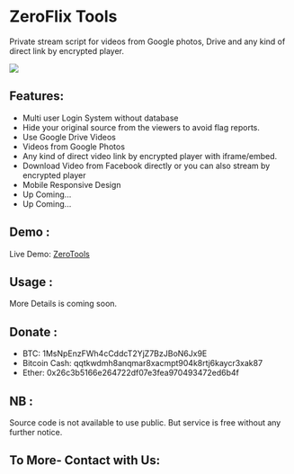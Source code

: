 # ZeroFlix Tools 
Private stream script for videos from Google photos, Drive and any kind of direct link by encrypted player.<br>

![](https://i.imgur.com/jx9ODle.png)
## Features:<br>
<ul>
  <li>Multi user Login System without database<br></li>
  <li>Hide your original source from the viewers to avoid flag reports.<br></li>
  <li>Use Google Drive Videos<br></li>  
  <li>Videos from Google Photos<br></li>
  <li>Any kind of direct video link by encrypted player with iframe/embed.<br></li>
  <li>Download Video from Facebook directly or you can also stream by encrypted player<br></li>
  <li>Mobile Responsive Design<br></li>
  <li>Up Coming...<br></li>
  <li>Up Coming...<br></li>
  </ul>  

## Demo :<br>
Live Demo: <a href="https://zerotools.herokuapp.com" target="_blank">ZeroTools</a>

## Usage :<br>
More Details is coming soon.

## Donate :<br>
* BTC: 1MsNpEnzFWh4cCddcT2YjZ7BzJBoN6Jx9E <br>
* Bitcoin Cash: qqtkwdmh8anqmar8xacmpt904k8rtj6kaycr3xak87 <br>
* Ether: 0x26c3b5166e264722df07e3fea970493472ed6b4f

## NB : <br>
Source code is not available to use public. But service is free without any further notice.

## To More- Contact with Us:
